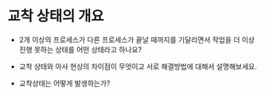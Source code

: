 # 교착 상태의 개요
- 2개 이상의 프로세스가 다른 프로세스가 끝날 때까지를 기달리면서 작업을 더 이상 진행 못하는 상태를 어떤 상태라고 하나요?

- 교착 상태와 아사 현상의 차이점이 무엇이고 서로 해결방법에 대해서 설명해보세요.

- 교착상태는 어떻게 발생하는가?
